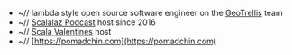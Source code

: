 * ~// lambda style open source software engineer on the [GeoTrellis](https://github.com/locationtech/geotrellis) team 
* ~// [Scalalaz Podcast](https://scalalaz.ru/) host since 2016
* ~// [Scala Valentines](https://scala.love/) host 
* ~// [https://pomadchin.com](https://pomadchin.com)

